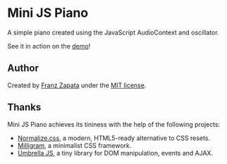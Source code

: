 Mini JS Piano
=============

A simple piano created using the JavaScript AudioContext and oscillator.

See it in action on the [demo][1]!

Author
------

Created by [Franz Zapata][2] under the [MIT license][3].

Thanks
------

Mini JS Piano achieves its tininess with the help of the following projects:

 * [Normalize.css][4], a modern, HTML5-ready alternative to CSS resets.
 * [Milligram][5], a minimalist CSS framework.
 * [Umbrella JS][6], a tiny library for DOM manipulation, events and AJAX.

[1]: https://franzzapata.github.io/mini-js-piano/
[2]: https://github.com/franzzapata
[3]: https://opensource.org/licenses/MIT
[4]: https://necolas.github.io/normalize.css/
[5]: https://milligram.github.io/
[6]: http://umbrellajs.com/
